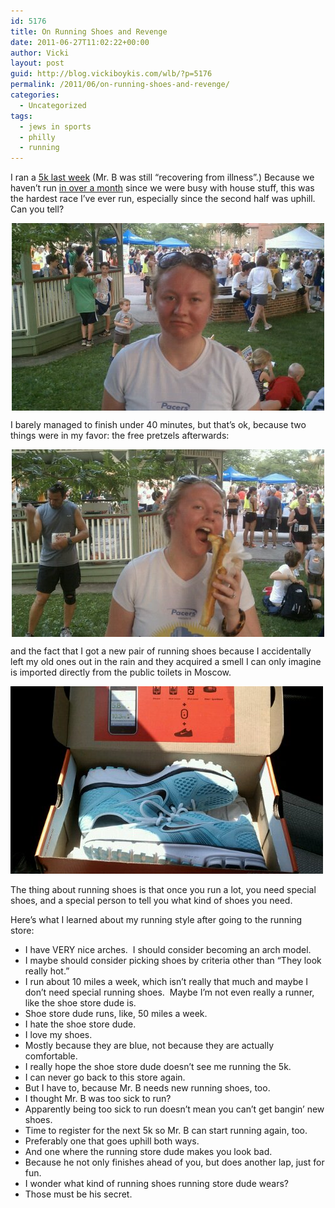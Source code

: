 ```yaml
---
id: 5176
title: On Running Shoes and Revenge
date: 2011-06-27T11:02:22+00:00
author: Vicki
layout: post
guid: http://blog.vickiboykis.com/wlb/?p=5176
permalink: /2011/06/on-running-shoes-and-revenge/
categories:
  - Uncategorized
tags:
  - jews in sports
  - philly
  - running
---
```

I ran a <a href="http://jenkintown.net/summer-sunset-5k-run/" target="_blank">5k last week</a> (Mr. B was still &#8220;recovering from illness&#8221;.) Because we haven&#8217;t run <a href="http://blog.vickiboykis.com/wlb/2011/04/11/our-cherry-blossom-run/" target="_blank">in over a month</a> since we were busy with house stuff, this was the hardest race I&#8217;ve ever run, especially since the second half was uphill. Can you tell?

<img style="display: block; margin-right: auto; margin-left: auto;" src="https://raw.githubusercontent.com/veekaybee/wlb/gh-pages/assets/images/2011/06/wpid-IMAG0865.jpg" alt="image" />

I barely managed to finish under 40 minutes, but that&#8217;s ok, because two things were in my favor: the free pretzels afterwards:

<img style="display: block; margin-right: auto; margin-left: auto;" src="https://raw.githubusercontent.com/veekaybee/wlb/gh-pages/assets/images/2011/06/wpid-IMAG0866.jpg" alt="image" />

and the fact that I got a new pair of running shoes because I accidentally left my old ones out in the rain and they acquired a smell I can only imagine is imported directly from the public toilets in Moscow.

[<img class="aligncenter size-full wp-image-5178" title="wpid-IMAG0860.jpg" src="https://raw.githubusercontent.com/veekaybee/wlb/gh-pages/assets/images/2011/06/wpid-IMAG0860.jpg" alt="" width="500" height="300" />](https://raw.githubusercontent.com/veekaybee/wlb/gh-pages/assets/images/2011/06/wpid-IMAG0860.jpg)

The thing about running shoes is that once you run a lot, you need special shoes, and a special person to tell you what kind of shoes you need.

Here&#8217;s what I learned about my running style after going to the running store:

  * I have VERY nice arches.  I should consider becoming an arch model.
  * I maybe should consider picking shoes by criteria other than &#8220;They look really hot.&#8221;
  * I run about 10 miles a week, which isn&#8217;t really that much and maybe I don&#8217;t need special running shoes.  Maybe I&#8217;m not even really a runner, like the shoe store dude is.
  * Shoe store dude runs, like, 50 miles a week.
  * I hate the shoe store dude.
  * I love my shoes.
  * Mostly because they are blue, not because they are actually comfortable.
  * I really hope the shoe store dude doesn&#8217;t see me running the 5k.
  * I can never go back to this store again.
  * But I have to, because Mr. B needs new running shoes, too.
  * I thought Mr. B was too sick to run?
  * Apparently being too sick to run doesn&#8217;t mean you can&#8217;t get bangin&#8217; new shoes.
  * Time to register for the next 5k so Mr. B can start running again, too.
  * Preferably one that goes uphill both ways.
  * And one where the running store dude makes you look bad.
  * Because he not only finishes ahead of you, but does another lap, just for fun.
  * I wonder what kind of running shoes running store dude wears?
  * Those must be his secret.